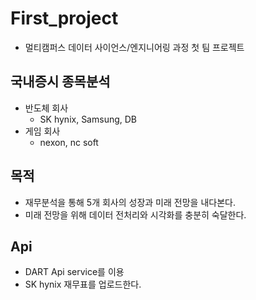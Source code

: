 # First_project
- 멀티캠퍼스 데이터 사이언스/엔지니어링 과정 첫 팀 프로젝트

## 국내증시 종목분석
- 반도체 회사
  - SK hynix, Samsung, DB
- 게임 회사
  - nexon, nc soft

## 목적
- 재무분석을 통해 5개 회사의 성장과 미래 전망을 내다본다.
- 미래 전망을 위해 데이터 전처리와 시각화를 충분히 숙달한다.

## Api
- DART Api service를 이용
- SK hynix 재무표를 업로드한다.

